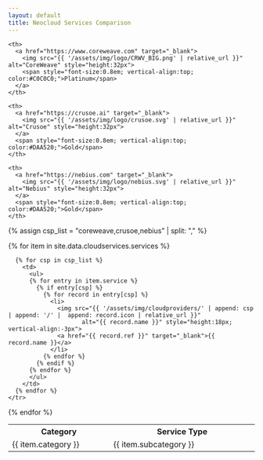 ```yaml
---
layout: default
title: Neocloud Services Comparison
---
```


<table id="comparison" class="comparison">
  <tr class="header" align="center">
    <th style="width:7%">Category</th>
    <th style="width:12%">Service Type</th>

    <th>
      <a href="https://www.coreweave.com" target="_blank">
        <img src="{{ '/assets/img/logo/CRWV_BIG.png' | relative_url }}" alt="CoreWeave" style="height:32px">
        <span style="font-size:0.8em; vertical-align:top; color:#C0C0C0;">Platinum</span>
      </a>
    </th>

    <th>
      <a href="https://crusoe.ai" target="_blank">
        <img src="{{ '/assets/img/logo/crusoe.svg' | relative_url }}" alt="Crusoe" style="height:32px">
      </a>
      <span style="font-size:0.8em; vertical-align:top; color:#DAA520;">Gold</span>
    </th>

    <th>
      <a href="https://nebius.com" target="_blank">
        <img src="{{ '/assets/img/logo/nebius.svg' | relative_url }}" alt="Nebius" style="height:32px">
      </a>
      <span style="font-size:0.8em; vertical-align:top; color:#DAA520;">Gold</span>
    </th>
  </tr>
  
  {% assign csp_list = "coreweave,crusoe,nebius" | split: "," %}

  {% for item in site.data.cloudservices.services %}
    <tr>
      <td>{{ item.category }}</td>
      <td>{{ item.subcategory }}</td>

      {% for csp in csp_list %}
        <td>
          <ul>
          {% for entry in item.service %}
            {% if entry[csp] %}
              {% for record in entry[csp] %}
                <li>
                  <img src="{{ '/assets/img/cloudproviders/' | append: csp | append: '/' |  append: record.icon | relative_url }}"
                         alt="{{ record.name }}" style="height:18px; vertical-align:-3px">
                  <a href="{{ record.ref }}" target="_blank">{{ record.name }}</a>
                </li>
              {% endfor %}
            {% endif %}
          {% endfor %}
          </ul>
        </td>
      {% endfor %}
    </tr>
  {% endfor %}
</table>